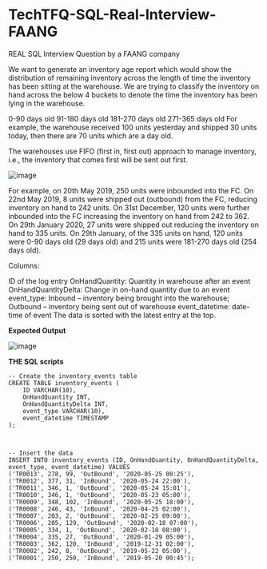 # TechTFQ-SQL-Real-Interview-FAANG
REAL SQL Interview Question by a FAANG company


We want to generate an inventory age report which would show the distribution of remaining inventory across the length of time the inventory has been sitting at the warehouse. We are trying to classify the inventory on hand across the below 4 buckets to denote the time the inventory has been lying in the warehouse.

0-90 days old
91-180 days old
181-270 days old
271-365 days old
For example, the warehouse received 100 units yesterday and shipped 30 units today, then there are 70 units which are a day old.

The warehouses use FIFO (first in, first out) approach to manage inventory, i.e., the inventory that comes first will be sent out first.

![image](https://github.com/user-attachments/assets/2cfa6f22-7648-4ddb-bfbd-f217df6cfb56)


For example, on 20th May 2019, 250 units were inbounded into the FC. On 22nd May 2019, 8 units were shipped out (outbound) from the FC, reducing inventory on hand to 242 units. On 31st December, 120 units were further inbounded into the FC increasing the inventory on hand from 242 to 362. On 29th January 2020, 27 units were shipped out reducing the inventory on hand to 335 units.
On 29th January, of the 335 units on hand, 120 units were 0-90 days old (29 days old) and 215 units were 181-270 days old (254 days old).

Columns:

ID of the log entry
OnHandQuantity: Quantity in warehouse after an event
OnHandQuantityDelta: Change in on-hand quantity due to an event
event_type: Inbound – inventory being brought into the warehouse; Outbound – inventory being sent out of warehouse
event_datetime: date-time of event
The data is sorted with the latest entry at the top.

**Expected Output**

![image](https://github.com/user-attachments/assets/e0716037-68f7-4412-8cde-86a1255f20d7)



**THE SQL scripts**

```
-- Create the inventory_events table
CREATE TABLE inventory_events (
    ID VARCHAR(10),
    OnHandQuantity INT,
    OnHandQuantityDelta INT,
    event_type VARCHAR(10),
    event_datetime TIMESTAMP
);



-- Insert the data
INSERT INTO inventory_events (ID, OnHandQuantity, OnHandQuantityDelta, event_type, event_datetime) VALUES
('TR0013', 278, 99, 'OutBound', '2020-05-25 00:25'),
('TR0012', 377, 31, 'InBound', '2020-05-24 22:00'),
('TR0011', 346, 1, 'OutBound', '2020-05-24 15:01'),
('TR0010', 346, 1, 'OutBound', '2020-05-23 05:00'),
('TR0009', 348, 102, 'InBound', '2020-05-25 18:00'),
('TR0008', 246, 43, 'InBound', '2020-04-25 02:00'),
('TR0007', 203, 2, 'OutBound', '2020-02-25 09:00'),
('TR0006', 205, 129, 'OutBound', '2020-02-18 07:00'),
('TR0005', 334, 1, 'OutBound', '2020-02-18 08:00'),
('TR0004', 335, 27, 'OutBound', '2020-01-29 05:00'),
('TR0003', 362, 120, 'InBound', '2019-12-31 02:00'),
('TR0002', 242, 8, 'OutBound', '2019-05-22 05:00'),
('TR0001', 250, 250, 'InBound', '2019-05-20 00:45');

```
